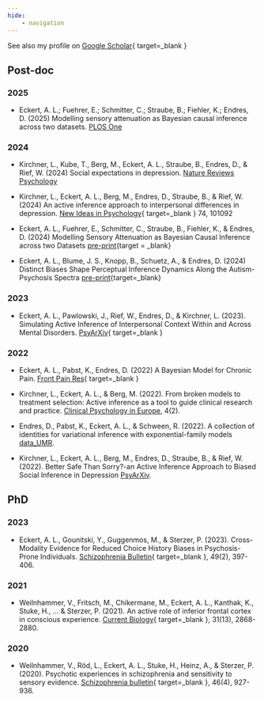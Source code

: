 ```yaml
---
hide: 
    - navigation
---
```


See also my profile on [Google Scholar](https://scholar.google.com/citations?hl=en&user=AHedzNEAAAAJ&view_op=list_works&sortby=pubdate){ target=_blank }

## Post-doc

### 2025

- Eckert, A. L.; Fuehrer, E.; Schmitter, C.; Straube, B.; Fiehler, K.; Endres, D. (2025) Modelling sensory attenuation as Bayesian causal inference across two datasets. [PLOS One](https://journals.plos.org/plosone/article?id=10.1371/journal.pone.0317924)


### 2024

- Kirchner, L., Kube, T., Berg, M., Eckert, A. L., Straube, B., Endres, D., & Rief, W. (2024) Social expectations in depression. [Nature Reviews Psychology](https://www.nature.com/articles/s44159-024-00386-x)

- Kirchner, L., Eckert, A. L., Berg, M., Endres, D., Straube, B., & Rief, W. (2024) An active inference approach to interpersonal differences in depression. [New Ideas in Psychology](https://www.sciencedirect.com/science/article/pii/S0732118X24000205){ target=_blank } 74, 101092

- Eckert, A. L., Fuehrer, E., Schmitter, C., Straube, B., Fiehler, K., & Endres, D. (2024) Modelling Sensory Attenuation as Bayesian Causal Inference across two Datasets [pre-print](https://europepmc.org/article/ppr/ppr828602){target = _blank}

- Eckert, A. L., Blume, J. S., Knopp, B., Schuetz, A., & Endres, D. (2024) Distinct Biases Shape Perceptual Inference Dynamics Along the Autism-Psychosis Spectra [pre-print](https://europepmc.org/article/ppr/ppr827423){target=_blank}


### 2023

- Eckert, A. L., Pawlowski, J., Rief, W., Endres, D., & Kirchner, L. (2023). Simulating Active Inference of Interpersonal Context Within and Across Mental Disorders. [PsyArXiv](https://osf.io/preprints/psyarxiv/8aexf/){ target=_blank }


### 2022

- Eckert, A. L., Pabst, K., Endres, D. (2022) A Bayesian Model for Chronic Pain. [Front Pain Res](https://www.frontiersin.org/articles/10.3389/fpain.2022.966034/full){ target=_blank }

- Kirchner, L., Eckert, A. L., & Berg, M. (2022). From broken models to treatment selection: Active inference as a tool to guide clinical research and practice. [Clinical Psychology in Europe](https://www.ncbi.nlm.nih.gov/pmc/articles/PMC9667420/), 4(2).

- Endres, D., Pabst, K., Eckert, A. L., & Schween, R. (2022). A collection of identities for variational inference with exponential-family models [data_UMR](https://data.uni-marburg.de/handle/dataumr/179).

- Kirchner, L., Eckert, A. L., Berg, M., Endres, D., Straube, B., & Rief, W. (2022). Better Safe Than Sorry?-an Active Inference Approach to Biased Social Inference in Depression [PsyArXiv](https://osf.io/preprints/psyarxiv/bp9re/).

## PhD

### 2023

- Eckert, A. L., Gounitski, Y., Guggenmos, M., & Sterzer, P. (2023). Cross-Modality Evidence for Reduced Choice History Biases in Psychosis-Prone Individuals. [Schizophrenia Bulletin](https://academic.oup.com/schizophreniabulletin/article/49/2/397/6849479){ target=_blank }, 49(2), 397-406.

### 2021

- Weilnhammer, V., Fritsch, M., Chikermane, M., Eckert, A. L., Kanthak, K., Stuke, H., ... & Sterzer, P. (2021). An active role of inferior frontal cortex in conscious experience. [Current Biology](https://www.sciencedirect.com/science/article/pii/S0960982221005789){ target=_blank }, 31(13), 2868-2880.

### 2020

- Weilnhammer, V., Röd, L., Eckert, A. L., Stuke, H., Heinz, A., & Sterzer, P. (2020). Psychotic experiences in schizophrenia and sensitivity to sensory evidence. [Schizophrenia bulletin](https://academic.oup.com/schizophreniabulletin/article/46/4/927/5753420){ target=_blank }, 46(4), 927-936.